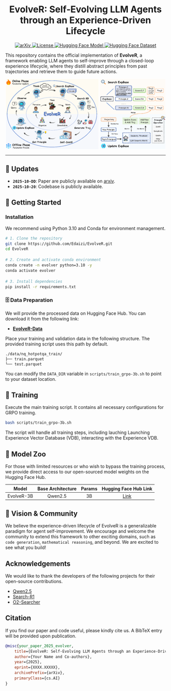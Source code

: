 <div align="center">

# EvolveR: Self‑Evolving LLM Agents through an Experience‑Driven Lifecycle
</div>
<p align="center">
    <!-- Paper & License -->
    <a href="URL_TO_ARXIV_PAPER" target="_blank">
        <img alt="arXiv" src="https://img.shields.io/badge/arXiv-24XX.XXXXX-b31b1b.svg?style=for-the-badge">
    </a>
    <a href="LICENSE" target="_blank">
        <img alt="License" src="https://img.shields.io/github/license/Edaizi/EvolveR?style=for-the-badge&color=blue">
    </a>
    <!-- Hugging Face Resources -->
    <a href="https://huggingface.co/Edaizi/EvolveR" target="_blank">
        <img alt="Hugging Face Model" src="https://img.shields.io/badge/%F0%9F%A4%97%20Model-EvolveR--3B-blue?style=for-the-badge">
    </a>
    <a href="https://huggingface.co/datasets/Edaizi/EvolveR-NQ-HotpotQA" target="_blank">
        <img alt="Hugging Face Dataset" src="https://img.shields.io/badge/%F0%9F%A4%97%20Dataset-EvolveR--data-green?style=for-the-badge">
    </a>
</p>

This repository contains the official implementation of **EvolveR**, a framework enabling LLM agents to self-improve through a closed-loop experience lifecycle, where they distill abstract principles from past trajectories and retrieve them to guide future actions.


<div align="center">
    <img src="assets/framework.png" width="800"/>
</div>

---

## 📰 Updates
- **`2025-10-DD`**: Paper are publicly available on [arxiv]().
- **`2025-10-20`**: Codebase is publicly available.

## 🎯 Getting Started

### Installation
We recommend using Python 3.10 and Conda for environment management.
```bash
# 1. Clone the repository
git clone https://github.com/Edaizi/EvolveR.git
cd EvolveR

# 2. Create and activate conda environment
conda create -n evolver python=3.10 -y
conda activate evolver

# 3. Install dependencies
pip install -r requirements.txt 
```

### 🗄️ Data Preparation
We will provide the processed data on Hugging Face Hub. You can download it from the following link:

- **[EvolveR-Data](https://huggingface.co/datasets/Edaizi/EvolveR-NQ-HotpotQA)** 

Place your training and validation data in the following structure. The provided training script uses this path by default.
```
./data/nq_hotpotqa_train/
├── train.parquet
└── test.parquet
```
You can modify the `DATA_DIR` variable in `scripts/train_grpo-3b.sh` to point to your dataset location.

## 🚀 Training

Execute the main training script. It contains all necessary configurations for GRPO training.
```bash
bash scripts/train_grpo-3b.sh
```
The script will handle all training steps, including lauching Launching Experience Vector Database (VDB), interacting with the Experience VDB.


## 🤗 Model Zoo
For those with limited resources or who wish to bypass the training process, we provide direct access to our open-sourced model weights on the Hugging Face Hub.

<div align="center">

| Model      | Base Architecture | Params | Hugging Face Hub Link                         |
|:----------:|:-----------------:|:------:|:---------------------------------------------:|
| EvolveR-3B | Qwen2.5           | 3B     | [Link](https://huggingface.co/Edaizi/EvolveR) |

</div>

## 🚀 Vision & Community
We believe the experience-driven lifecycle of EvolveR is a generalizable paradigm for agent self-improvement. We encourage and welcome the community to extend this framework to other exciting domains, such as `code generation`, `mathematical reasoning`, and beyond. We are excited to see what you build!

## Acknowledgements
We would like to thank the developers of the following projects for their open-source contributions.
- [Qwen2.5](https://github.com/QwenLM/Qwen3/tree/v2.5)
- [Search-R1](https://github.com/PeterGriffinJin/Search-R1)
- [O2-Searcher](https://github.com/KnowledgeXLab/O2-Searcher)

## Citation
If you find our paper and code useful, please kindly cite us. A BibTeX entry will be provided upon publication.
```bibtex
@misc{your_paper_2025_evolver,
    title={EvolveR: Self-Evolving LLM Agents through an Experience-Driven Lifecycle},
    author={Your Name and Co-authors},
    year={2025},
    eprint={XXXX.XXXXX},
    archivePrefix={arXiv},
    primaryClass={cs.AI}
}
```
